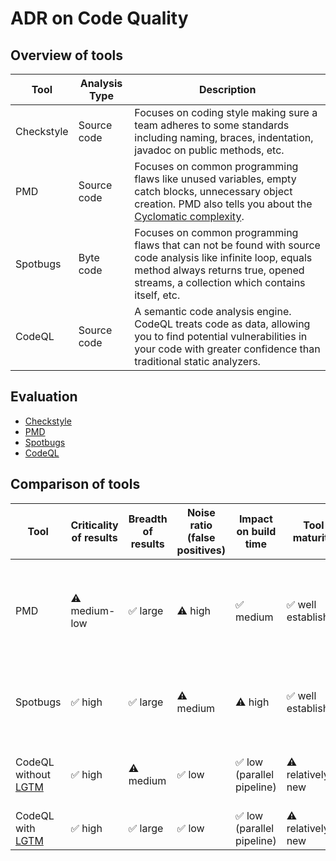 # ADR on Code Quality

## Overview of tools

| Tool       | Analysis Type | Description                                                                                                                                                                                                            |
|------------|---------------|------------------------------------------------------------------------------------------------------------------------------------------------------------------------------------------------------------------------|
| Checkstyle | Source code   | Focuses on coding style making sure a team adheres to some standards including naming, braces, indentation, javadoc on public methods, etc.                                                                            |
| PMD        | Source code   | Focuses on common programming flaws like unused variables, empty catch blocks, unnecessary object creation. PMD also tells you about the [Cyclomatic complexity](https://en.wikipedia.org/wiki/Cyclomatic_complexity). |
| Spotbugs   | Byte code     | Focuses on common programming flaws that can not be found with source code analysis like infinite loop, equals method always returns true, opened streams, a collection which contains itself, etc.                    |
| CodeQL     | Source code   | A semantic code analysis engine. CodeQL treats code as data, allowing you to find potential vulnerabilities in your code with greater confidence than traditional static analyzers.                                    |

## Evaluation

- [Checkstyle](CHECKSTYLE.md)
- [PMD](PMD.md)
- [Spotbugs](SPOTBUGS.md)
- [CodeQL](CODEQL.md)

## Comparison of tools

| Tool                                     | Criticality of results | Breadth of results | Noise ratio (false positives) | Impact on build time      | Tool maturity      | Comments                                                                         |
|------------------------------------------|------------------------|--------------------|-------------------------------|---------------------------|--------------------|----------------------------------------------------------------------------------|
| PMD                                      | ⚠️ medium-low          | ✅ large            | ⚠️ high                       | ✅ medium                  | ✅ well established | Huge amounts of findings with many false positives, requires usage of IDE plugin | 
| Spotbugs                                 | ✅ high                 | ✅ large            | ⚠️ medium                     | ⚠️ high                   | ✅ well established | High impact on build time, requires usage of IDE plugin                          |
| CodeQL without [LGTM](https://lgtm.com/) | ✅ high                 | ⚠️ medium          | ✅ low                         | ✅ low (parallel pipeline) | ⚠️ relatively new  | ⚠️ Only security rules, does not support suppressions                            |
| CodeQL with [LGTM](https://lgtm.com/)    | ✅ high                 | ✅ large            | ✅ low                         | ✅ low (parallel pipeline) | ⚠️ relatively new  | Dependency to external tool                                                      |
